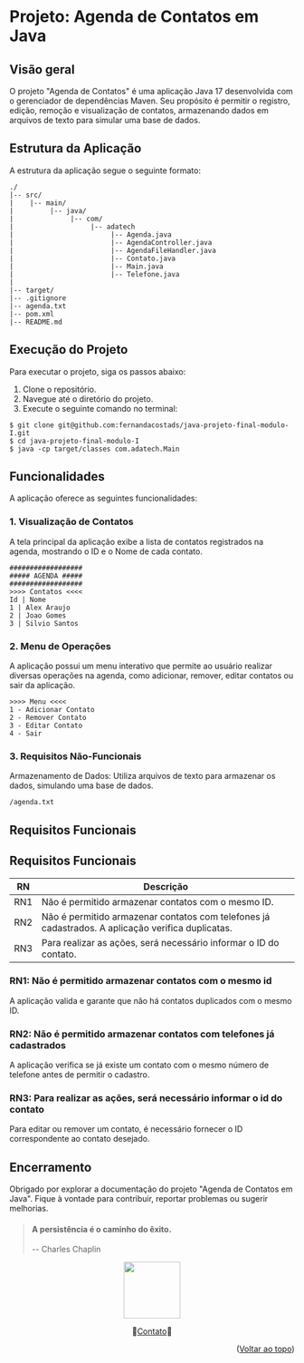 <a name="readme-top"></a>
 # Projeto: Agenda de Contatos em Java

 ## Visão geral
 O projeto "Agenda de Contatos" é uma aplicação Java 17 desenvolvida com o gerenciador de dependências Maven. Seu propósito é permitir o registro, edição, remoção e visualização de contatos, armazenando dados em arquivos de texto para simular uma base de dados.

 ## Estrutura da Aplicação
 A estrutura da aplicação segue o seguinte formato:

 ```
 ./
 |-- src/
 |    |-- main/
 |         |-- java/
 |              |-- com/
 |                   |-- adatech
 |                        |-- Agenda.java
 |                        |-- AgendaController.java
 |                        |-- AgendaFileHandler.java
 |                        |-- Contato.java
 |                        |-- Main.java  
 |                        |-- Telefone.java
 |
 |-- target/
 |-- .gitignore
 |-- agenda.txt
 |-- pom.xml
 |-- README.md
 ```

## Execução do Projeto
Para executar o projeto, siga os passos abaixo:

1. Clone o repositório.
2. Navegue até o diretório do projeto.
3. Execute o seguinte comando no terminal:
```
$ git clone git@github.com:fernandacostads/java-projeto-final-modulo-I.git
$ cd java-projeto-final-modulo-I
$ java -cp target/classes com.adatech.Main
```

## Funcionalidades
A aplicação oferece as seguintes funcionalidades:

### 1. Visualização de Contatos
A tela principal da aplicação exibe a lista de contatos registrados na agenda, mostrando o ID e o Nome de cada contato.
```
##################
##### AGENDA #####
##################
>>>> Contatos <<<<
Id | Nome
1 | Alex Araujo
2 | Joao Gomes
3 | Silvio Santos
```

### 2. Menu de Operações
A aplicação possui um menu interativo que permite ao usuário realizar diversas operações na agenda, como adicionar, remover, editar contatos ou sair da aplicação.
```
>>>> Menu <<<<
1 - Adicionar Contato
2 - Remover Contato
3 - Editar Contato
4 - Sair
```
### 3. Requisitos Não-Funcionais
Armazenamento de Dados: Utiliza arquivos de texto para armazenar os dados, simulando uma base de dados.
```
/agenda.txt
```
## Requisitos Funcionais

## Requisitos Funcionais

| **RN** | **Descrição**                                                                                          |
|--------|--------------------------------------------------------------------------------------------------------|
| RN1    | Não é permitido armazenar contatos com o mesmo ID.                                                     |
| RN2    | Não é permitido armazenar contatos com telefones já cadastrados. A aplicação verifica duplicatas.      |
| RN3    | Para realizar as ações, será necessário informar o ID do contato.                                       |


### RN1: Não é permitido armazenar contatos com o mesmo id
A aplicação valida e garante que não há contatos duplicados com o mesmo ID.

### RN2: Não é permitido armazenar contatos com telefones já cadastrados
A aplicação verifica se já existe um contato com o mesmo número de telefone antes de permitir o cadastro.

### RN3: Para realizar as ações, será necessário informar o id do contato
Para editar ou remover um contato, é necessário fornecer o ID correspondente ao contato desejado.

## Encerramento

Obrigado por explorar a documentação do projeto "Agenda de Contatos em Java". Fique à vontade para contribuir, reportar problemas ou sugerir melhorias.


> #### A persistência é o caminho do êxito.
>
> -- Charles Chaplin


<p align="center">
  <a href="https://github.com/fernandacostads">
    <img src="https://avatars.githubusercontent.com/u/59060824?v=4" width="100px" height="100px">
  </a>
</p>
<p align="center">
💬<a href="https://github.com/fernandacostads#-contacts">Contato</a>💬

<p align="right">(<a href="#readme-top">Voltar ao topo</a>)</p>